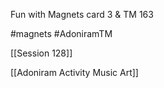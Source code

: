 Fun with Magnets card 3 & TM 163

#magnets #AdoniramTM 

[[Session 128]]

[[Adoniram Activity Music Art]]

